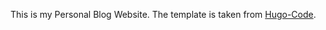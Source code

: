 This is my Personal Blog Website. The template is taken from [Hugo-Code](https://github.com/luizdepra/hugo-coder). 